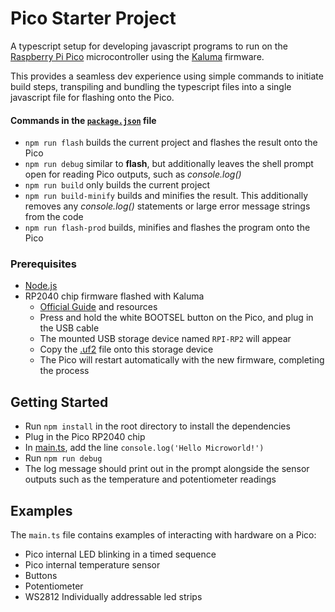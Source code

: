 # Pico Starter Project

A typescript setup for developing javascript programs to run on the [Raspberry Pi Pico](https://www.raspberrypi.com/products/raspberry-pi-pico/) microcontroller using the [Kaluma](https://kalumajs.org/) firmware.

This provides a seamless dev experience using simple commands to initiate build steps, transpiling and bundling the typescript files into a single javascript file for flashing onto the Pico.

#### Commands in the [`package.json`](package.json) file
- `npm run flash` builds the current project and flashes the result onto the Pico
- `npm run debug` similar to **flash**, but additionally leaves the shell prompt open for reading Pico outputs, such as _console.log()_
- `npm run build` only builds the current project
- `npm run build-minify` builds and minifies the result. This additionally removes any _console.log()_ statements or large error message strings from the code
- `npm run flash-prod` builds, minifies and flashes the program onto the Pico

### Prerequisites
- [Node.js](https://nodejs.org/en)
- RP2040 chip firmware flashed with Kaluma
  - [Official Guide](https://kalumajs.org/) and resources
  - Press and hold the white BOOTSEL button on the Pico, and plug in the USB cable
  - The mounted USB storage device named `RPI-RP2` will appear
  - Copy the [.uf2](storage/kaluma-rp2-pico-1.1.0.uf2) file onto this storage device
  - The Pico will restart automatically with the new firmware, completing the process

## Getting Started
- Run `npm install` in the root directory to install the dependencies
- Plug in the Pico RP2040 chip
- In [main.ts](src/main.ts), add the line `console.log('Hello Microworld!')`
- Run `npm run debug`
- The log message should print out in the prompt alongside the sensor outputs such as the temperature and potentiometer readings

## Examples
The `main.ts` file contains examples of interacting with hardware on a Pico:
- Pico internal LED blinking in a timed sequence
- Pico internal temperature sensor
- Buttons
- Potentiometer
- WS2812 Individually addressable led strips



